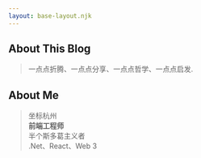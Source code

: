 ```yaml
---
layout: base-layout.njk
---
```

## About This Blog
> 一点点折腾、一点点分享、一点点哲学、一点点启发.  

## About Me
> 坐标杭州  
> **前端工程师**  
> 半个斯多葛主义者  
> .Net、React、Web 3  